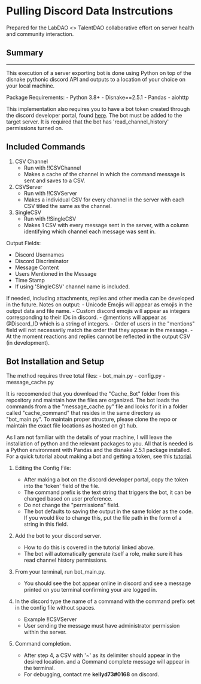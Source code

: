 # Pulling Discord Data Instrcutions

Prepared for the LabDAO <> TalentDAO collaborative effort on server health and community interaction. 

## Summary

---


This execution of a server exporting bot is done using Python on top of the disnake pythonic discord API and outputs to a location of your choice on your local machine. 

Package Requirements:
    - Python 3.8+
    - Disnake==2.5.1
    - Pandas
    - aiohttp
    
This implementation also requires you to have a bot token created through the discord developer portal, found [here](https://discord.com/login?redirect_to=%2Fdevelopers%2Fapplications). The bot must be added to the target server. It is required that the bot has 'read_channel_history' permissions turned on. 

## Included Commands

1. CSV Channel
    - Run with !!CSVChannel
    - Makes a cache of the channel in which the command message is sent and saves to a CSV. 
2. CSVServer
    - Run with !!CSVServer
    - Makes a individual CSV for every channel in the server with each CSV titled the same as the channel.
3. SingleCSV
    - Run with !!SingleCSV 
    - Makes 1 CSV with every message sent in the server, with a column identifying which channel each message was sent in.

Output Fields:
- Discord Usernames 
- Discord Discriminator 
- Message Content
- Users Mentioned in the Message
- Time Stamp 
- If using 'SingleCSV' channel name is included.

If needed, including attachments, replies and other media can be developed in the future. 
Notes on output:
    - Unicode Emojis will appear as emojis in the output data and file name.
    - Custom discord emojis will appear as integers corresponding to their IDs in discord.
    - @mentions will appear as @Discord_ID which is a string of integers.
    - Order of users in the "mentions" field will not necessarily match the order that they appear in the message. 
    - At the moment reactions and replies cannot be reflected in the output CSV (in development).

## Bot Installation and Setup 

The method requires three total files:
    - bot_main.py 
    - config.py 
    - message_cache.py
    
It is reccomended that you download the "Cache_Bot" folder from this repository and maintain how the files are organized. The bot loads the commands from a the "message_cache.py" file and looks for it in a folder called "cache_command" that resides in the same directory as "bot_main.py".
To maintain proper structure, please clone the repo or maintain the exact file locations as hosted on git hub.

As I am not familiar with the details of your machine, I will leave the installation of python and the relevant packages to you. 
All that is needed is a Python environment with Pandas and the disnake 2.5.1 package installed. 
For a quick tutorial about making a bot and getting a token, see this [tutorial](https://www.howtogeek.com/364225/how-to-make-your-own-discord-bot/).


1. Editing the Config File:
    - After making a bot on the discord developer portal, copy the token into the 'token' field of the file. 
    - The command prefix is the text string that triggers the bot, it can be changed based on user preference.
    - Do not change the "permissions" field.
    - The bot defaults to saving the output in the same folder as the code. If you would like to change this, put the file path in the form of a string in this field.

2. Add the bot to your discord server.
    - How to do this is covered in the tutorial linked above. 
    - The bot will automatically generate itself a role, make sure it has read channel history permissions. 

3. From your terminal, run bot_main.py.
    - You should see the bot appear online in discord and see a message printed on you terminal confirming your are logged in. 

4. In the discord type the name of a command with the command prefix set in the config file without spaces.
    - Example !!CSVServer
    - User sending the message must have administrator permission within the server.

5. Command completion.
    - After step 4, a CSV with '~' as its delimiter should appear in the desired location. and a Command complete message will appear in the terminal. 
    - For debugging, contact me **kellyd73#0168** on discord.

    

